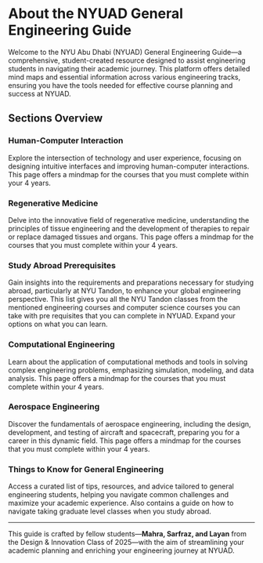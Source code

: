 # About the NYUAD General Engineering Guide

Welcome to the NYU Abu Dhabi (NYUAD) General Engineering Guide—a comprehensive, student-created resource designed to assist engineering students in navigating their academic journey. This platform offers detailed mind maps and essential information across various engineering tracks, ensuring you have the tools needed for effective course planning and success at NYUAD.

## Sections Overview

### Human-Computer Interaction
Explore the intersection of technology and user experience, focusing on designing intuitive interfaces and improving human-computer interactions. This page offers a mindmap for the courses that you must complete within your 4 years. 

### Regenerative Medicine
Delve into the innovative field of regenerative medicine, understanding the principles of tissue engineering and the development of therapies to repair or replace damaged tissues and organs. This page offers a mindmap for the courses that you must complete within your 4 years. 

### Study Abroad Prerequisites
Gain insights into the requirements and preparations necessary for studying abroad, particularly at NYU Tandon, to enhance your global engineering perspective. This list gives you all the NYU Tandon classes from the mentioned engineering courses and computer science courses you can take with pre requisites that you can complete in NYUAD. Expand your options on what you can learn. 

### Computational Engineering
Learn about the application of computational methods and tools in solving complex engineering problems, emphasizing simulation, modeling, and data analysis. This page offers a mindmap for the courses that you must complete within your 4 years. 

### Aerospace Engineering
Discover the fundamentals of aerospace engineering, including the design, development, and testing of aircraft and spacecraft, preparing you for a career in this dynamic field. This page offers a mindmap for the courses that you must complete within your 4 years. 

### Things to Know for General Engineering
Access a curated list of tips, resources, and advice tailored to general engineering students, helping you navigate common challenges and maximize your academic experience. Also contains a guide on how to navigate taking graduate level classes when you study abroad. 

---

This guide is crafted by fellow students—**Mahra, Sarfraz, and Layan** from the Design & Innovation Class of 2025—with the aim of streamlining your academic planning and enriching your engineering journey at NYUAD.
